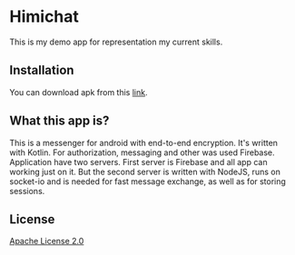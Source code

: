 # Himichat

This is my demo app for representation my current skills.

## Installation

You can download apk from this [link](https://1drv.ms/u/s!AsPXl4829pEzjcIMAQfVRCiDwdhLjg?e=fMUjKf).

## What this app is?

This is a messenger for android with end-to-end encryption. It's written with Kotlin. For authorization, messaging and other was used Firebase. 
Application have two servers. First server is Firebase and all app can working just on it. But the second server is written with NodeJS, runs on socket-io and is needed for fast message exchange, as well as for storing sessions.


## License
[Apache License 2.0](https://choosealicense.com/licenses/apache-2.0/)
